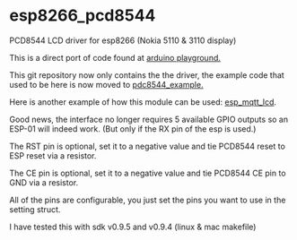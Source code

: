 # esp8266_pcd8544
PCD8544 LCD driver for esp8266 (Nokia 5110 &amp; 3110 display)

This is a direct port of code found at [arduino playground.](http://playground.arduino.cc/Code/PCD8544)

This git repository now only contains the the driver, the example code that used to be here is now moved to [pdc8544_example.](https://github.com/eadf/esp8266_pcd8544_example)

Here is another example of how this module can be used: [esp_mqtt_lcd](https://github.com/eadf/esp_mqtt_lcd).

Good news, the interface no longer requires 5 available GPIO outputs so an ESP-01 will indeed work. (But only if the RX pin of the esp is used.)

The RST pin is optional, set it to a negative value and tie PCD8544 reset to ESP reset via a resistor.

The CE pin is optional, set it to a negative value and tie PCD8544 CE pin to GND via a resistor.

All of the pins are configurable, you just set the pins you want to use in the setting struct.

I have tested this with sdk v0.9.5 and v0.9.4 (linux & mac makefile)

